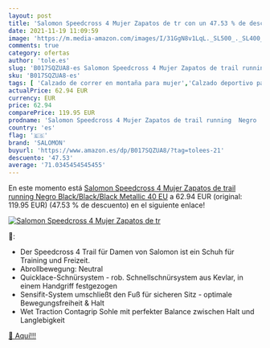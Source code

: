 ```yaml
---
layout: post
title: 'Salomon Speedcross 4 Mujer Zapatos de tr con un 47.53 % de descuento'
date: 2021-11-19 11:09:59
image: 'https://m.media-amazon.com/images/I/31GgN8v1LqL._SL500_._SL400_.jpg'
comments: true
category: ofertas
author: 'tole.es'
slug: 'B017SQZUA8-es Salomon Speedcross 4 Mujer Zapatos de trail running Negro...'
sku: 'B017SQZUA8-es'
tags: [ 'Calzado de correr en montaña para mujer','Calzado deportivo para mujer','Calzados de running para mujer','Zapatillas y calzado deportivo para mujer','Zapatos','Zapatos para mujer','Zapatos y complementos','salomon','zapatos', ]
actualPrice: 62.94 EUR
currency: EUR
price: 62.94
comparePrice: 119.95 EUR
prodname: 'Salomon Speedcross 4 Mujer Zapatos de trail running  Negro  Black/Black/Black Metallic   40 EU'
country: 'es'
flag: '🇪🇸'
brand: 'SALOMON'
buyurl: 'https://www.amazon.es/dp/B017SQZUA8/?tag=tolees-21'
descuento: '47.53'
average: '71.0345454545455'
---
```


En este momento está [Salomon Speedcross 4 Mujer Zapatos de trail running  Negro  Black/Black/Black Metallic   40 EU](https://www.amazon.es/dp/B017SQZUA8/?tag=tolees-21) a 62.94 EUR (original: 119.95 EUR) (47.53 %  de descuento) en el siguiente enlace!

[![Salomon Speedcross 4 Mujer Zapatos de tr](https://m.media-amazon.com/images/I/31GgN8v1LqL._SL500_._SL400_.jpg)](https://www.amazon.es/dp/B017SQZUA8/?tag=tolees-21)

🔎:

- Der Speedcross 4 Trail für Damen von Salomon ist ein Schuh für Training und Freizeit.
- Abrollbewegung: Neutral
- Quicklace-Schnürsystem - rob. Schnellschnürsystem aus Kevlar, in einem Handgriff festgezogen
- Sensifit-System umschließt den Fuß für sicheren Sitz - optimale Bewegungsfreiheit & Halt
- Wet Traction Contagrip Sohle mit perfekter Balance zwischen Halt und Langlebigkeit

[🛒 Aquí!!!](https://www.amazon.es/dp/B017SQZUA8/?tag=tolees-21)
